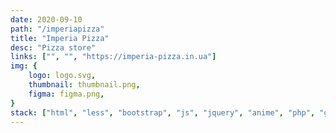 ```yaml
---
date: 2020-09-10
path: "/imperiapizza"
title: "Imperia Pizza"
desc: "Pizza store"
links: ["", "", "https://imperia-pizza.in.ua"]
img: {
	logo: logo.svg,
	thumbnail: thumbnail.png,
	figma: figma.png,
}
stack: ["html", "less", "bootstrap", "js", "jquery", "anime", "php", "git"]
---
```

